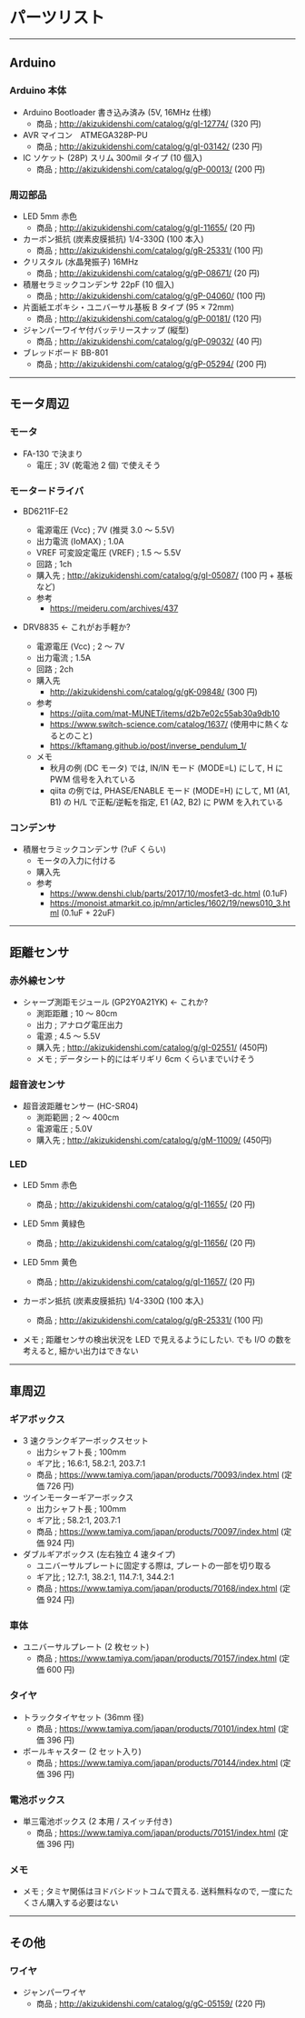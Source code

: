 # パーツリスト
***
## Arduino
### Arduino 本体
- Arduino Bootloader 書き込み済み (5V, 16MHz 仕様)
  - 商品 ; http://akizukidenshi.com/catalog/g/gI-12774/ (320 円)
- AVR マイコン　ATMEGA328P-PU
  - 商品 ; http://akizukidenshi.com/catalog/g/gI-03142/ (230 円)
- IC ソケット (28P) スリム 300mil タイプ (10 個入)
  - 商品 ; http://akizukidenshi.com/catalog/g/gP-00013/ (200 円)

### 周辺部品
- LED 5mm 赤色
  - 商品 ; http://akizukidenshi.com/catalog/g/gI-11655/ (20 円)
- カーボン抵抗 (炭素皮膜抵抗) 1/4-330Ω (100 本入)
  - 商品 ; http://akizukidenshi.com/catalog/g/gR-25331/ (100 円)
- クリスタル (水晶発振子) 16MHz
  - 商品 ; http://akizukidenshi.com/catalog/g/gP-08671/ (20 円)
- 積層セラミックコンデンサ 22pF (10 個入)
  - 商品 ; http://akizukidenshi.com/catalog/g/gP-04060/ (100 円)
- 片面紙エポキシ・ユニバーサル基板 B タイプ (95 × 72mm)
  - 商品 ; http://akizukidenshi.com/catalog/g/gP-00181/ (120 円)
- ジャンパーワイヤ付バッテリースナップ (縦型)
  - 商品 ; http://akizukidenshi.com/catalog/g/gP-09032/ (40 円)
- ブレッドボード BB-801
  - 商品 ; http://akizukidenshi.com/catalog/g/gP-05294/ (200 円)

***

## モータ周辺

### モータ
- FA-130 で決まり
  - 電圧 ; 3V (乾電池 2 個) で使えそう

### モータードライバ
- BD6211F-E2
  - 電源電圧 (Vcc) ; 7V (推奨 3.0 ～ 5.5V)
  - 出力電流 (IoMAX) ; 1.0A
  - VREF 可変設定電圧 (VREF) ; 1.5 ～ 5.5V
  - 回路 ; 1ch
  - 購入先 ; http://akizukidenshi.com/catalog/g/gI-05087/ (100 円 + 基板など)
  - 参考
    - https://meideru.com/archives/437

- DRV8835 ← これがお手軽か?
  - 電源電圧 (Vcc) ; 2 ～ 7V
  - 出力電流 ; 1.5A
  - 回路 ; 2ch
  - 購入先
    - http://akizukidenshi.com/catalog/g/gK-09848/ (300 円)
  - 参考
    - https://qiita.com/mat-MUNET/items/d2b7e02c55ab30a9db10
    - https://www.switch-science.com/catalog/1637/ (使用中に熱くなるとのこと)
    - https://kftamang.github.io/post/inverse_pendulum_1/
  - メモ
    - 秋月の例 (DC モータ) では, IN/IN モード (MODE=L) にして, H に PWM 信号を入れている
    - qiita の例では, PHASE/ENABLE モード (MODE=H) にして, M1 (A1, B1) の H/L で正転/逆転を指定, E1 (A2, B2) に PWM を入れている

### コンデンサ
- 積層セラミックコンデンサ (?uF くらい)
  - モータの入力に付ける
  - 購入先
  - 参考
    - https://www.denshi.club/parts/2017/10/mosfet3-dc.html (0.1uF)
    - https://monoist.atmarkit.co.jp/mn/articles/1602/19/news010_3.html (0.1uF + 22uF)

***

## 距離センサ
### 赤外線センサ
- シャープ測距モジュール (GP2Y0A21YK) ← これか?
  - 測距距離 ; 10 ～ 80cm
  - 出力 ; アナログ電圧出力
  - 電源 ; 4.5 ～ 5.5V
  - 購入先 ; http://akizukidenshi.com/catalog/g/gI-02551/ (450円)
  - メモ ; データシート的にはギリギリ 6cm くらいまでいけそう

### 超音波センサ
- 超音波距離センサー (HC-SR04)
  - 測距範囲 ; 2 ～ 400cm
  - 電源電圧 ; 5.0V
  - 購入先 ; http://akizukidenshi.com/catalog/g/gM-11009/ (450円)

### LED
- LED 5mm 赤色
  - 商品 ; http://akizukidenshi.com/catalog/g/gI-11655/ (20 円)
- LED 5mm 黄緑色
  - 商品 ; http://akizukidenshi.com/catalog/g/gI-11656/ (20 円)
- LED 5mm 黄色
  - 商品 ; http://akizukidenshi.com/catalog/g/gI-11657/ (20 円)
- カーボン抵抗 (炭素皮膜抵抗) 1/4-330Ω (100 本入)
  - 商品 ; http://akizukidenshi.com/catalog/g/gR-25331/ (100 円)

- メモ ; 距離センサの検出状況を LED で見えるようにしたい. でも I/O の数を考えると, 細かい出力はできない

***

## 車周辺
### ギアボックス
- 3 速クランクギアーボックスセット
  - 出力シャフト長 ; 100mm
  - ギア比 ; 16.6:1, 58.2:1, 203.7:1
  - 商品 ; https://www.tamiya.com/japan/products/70093/index.html (定価 726 円)
- ツインモーターギアーボックス
  - 出力シャフト長 ; 100mm
  - ギア比 ; 58.2:1, 203.7:1
  - 商品 ; https://www.tamiya.com/japan/products/70097/index.html (定価 924 円)
- ダブルギアボックス (左右独立 4 速タイプ)
  - ユニバーサルプレートに固定する際は, プレートの一部を切り取る
  - ギア比 ; 12.7:1, 38.2:1, 114.7:1, 344.2:1
  - 商品 ; https://www.tamiya.com/japan/products/70168/index.html (定価 924 円)

### 車体
- ユニバーサルプレート (2 枚セット)
  - 商品 ; https://www.tamiya.com/japan/products/70157/index.html (定価 600 円)

### タイヤ
- トラックタイヤセット (36mm 径)
  - 商品 ; https://www.tamiya.com/japan/products/70101/index.html (定価 396 円)
- ボールキャスター (2 セット入り)
  - 商品 ; https://www.tamiya.com/japan/products/70144/index.html (定価 396 円)

### 電池ボックス
- 単三電池ボックス (2 本用 / スイッチ付き)
  - 商品 ; https://www.tamiya.com/japan/products/70151/index.html (定価 396 円)

### メモ
  - メモ ; タミヤ関係はヨドバシドットコムで買える. 送料無料なので, 一度にたくさん購入する必要はない

***

## その他
### ワイヤ
- ジャンパーワイヤ
  - 商品 ; http://akizukidenshi.com/catalog/g/gC-05159/ (220 円)
